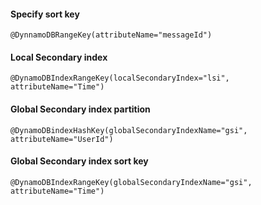 #### Specify sort key

    @DynnamoDBRangeKey(attributeName="messageId")
    
#### Local Secondary index

    @DynamoDBIndexRangeKey(localSecondaryIndex="lsi",
    attributeName="Time")
    
#### Global Secondary index partition

    @DynamoDBindexHashKey(globalSecondaryIndexName="gsi",
    attributeName="UserId")
    
#### Global Secondary index sort key

    @DynamoDBIndexRangeKey(globalSecondaryIndexName="gsi",
    attributeName="Time")
    